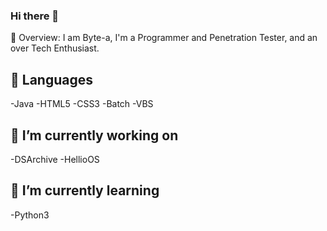 ### Hi there 👋

💬 Overview: I am Byte-a, I'm a Programmer and Penetration Tester, and an over Tech Enthusiast.

## 💬 Languages
 -Java
 -HTML5
 -CSS3
 -Batch
 -VBS
 
## 🔭 I’m currently working on
  -DSArchive
  -HellioOS
 
## 🌱 I’m currently learning
 -Python3
